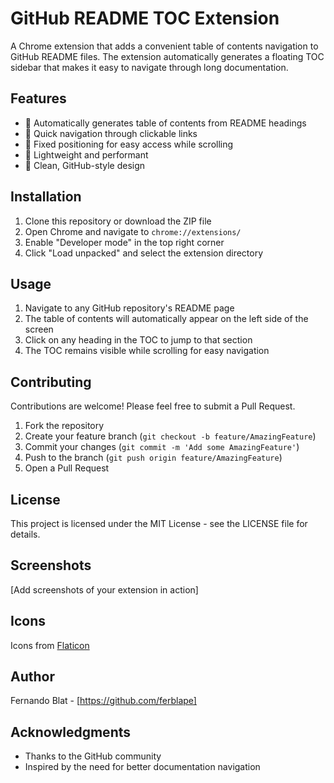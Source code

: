 # GitHub README TOC Extension

A Chrome extension that adds a convenient table of contents navigation to GitHub README files. The extension automatically generates a floating TOC sidebar that makes it easy to navigate through long documentation.

## Features

- 📑 Automatically generates table of contents from README headings
- 🔗 Quick navigation through clickable links
- 📌 Fixed positioning for easy access while scrolling
- 💨 Lightweight and performant
- 🎨 Clean, GitHub-style design

## Installation

1. Clone this repository or download the ZIP file
2. Open Chrome and navigate to `chrome://extensions/`
3. Enable "Developer mode" in the top right corner
4. Click "Load unpacked" and select the extension directory

## Usage

1. Navigate to any GitHub repository's README page
2. The table of contents will automatically appear on the left side of the screen
3. Click on any heading in the TOC to jump to that section
4. The TOC remains visible while scrolling for easy navigation

## Contributing

Contributions are welcome! Please feel free to submit a Pull Request.

1. Fork the repository
2. Create your feature branch (`git checkout -b feature/AmazingFeature`)
3. Commit your changes (`git commit -m 'Add some AmazingFeature'`)
4. Push to the branch (`git push origin feature/AmazingFeature`)
5. Open a Pull Request

## License

This project is licensed under the MIT License - see the LICENSE file for details.

## Screenshots

[Add screenshots of your extension in action]

## Icons

Icons from [Flaticon](https://www.flaticon.com/free-icon/note-book_4969518)

## Author

Fernando Blat - [https://github.com/ferblape]

## Acknowledgments

- Thanks to the GitHub community
- Inspired by the need for better documentation navigation
